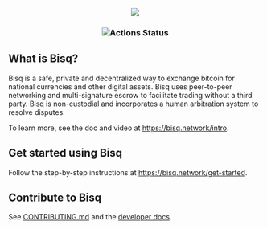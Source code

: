 <p align="center">
  <a href="https://bisq.network">
    <img src="https://bisq.network/images/bisq-logo.svg"/>
  </a>
</p>

<h3 align="center">
    
![Actions Status](https://github.com/bisq-network/bisq/workflows/Build%20Bisq/badge.svg)


## What is Bisq?

Bisq is a safe, private and decentralized way to exchange bitcoin for national currencies and other digital assets. Bisq uses peer-to-peer networking and multi-signature escrow to facilitate trading without a third party. Bisq is non-custodial and incorporates a human arbitration system to resolve disputes.

To learn more, see the doc and video at https://bisq.network/intro.


## Get started using Bisq

Follow the step-by-step instructions at https://bisq.network/get-started.


## Contribute to Bisq

See [CONTRIBUTING.md](CONTRIBUTING.md) and the [developer docs](docs/README.md).
